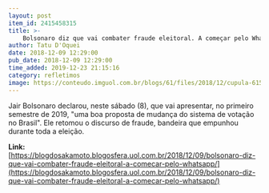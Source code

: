 ```yaml
---
layout: post
item_id: 2415458315
title: >-
    Bolsonaro diz que vai combater fraude eleitoral. A começar pelo WhatsApp?
author: Tatu D'Oquei
date: 2018-12-09 12:29:00
pub_date: 2018-12-09 12:29:00
time_added: 2019-12-23 21:15:16
category: refletimos
image: https://conteudo.imguol.com.br/blogs/61/files/2018/12/cupula-615x300.jpg
---
```


Jair Bolsonaro declarou, neste sábado (8), que vai apresentar, no primeiro semestre de 2019, "uma boa proposta de mudança do sistema de votação no Brasil". Ele retomou o discurso de fraude, bandeira que empunhou durante toda a eleição.

**Link:** [https://blogdosakamoto.blogosfera.uol.com.br/2018/12/09/bolsonaro-diz-que-vai-combater-fraude-eleitoral-a-comecar-pelo-whatsapp/](https://blogdosakamoto.blogosfera.uol.com.br/2018/12/09/bolsonaro-diz-que-vai-combater-fraude-eleitoral-a-comecar-pelo-whatsapp/)

